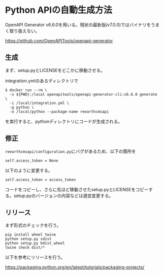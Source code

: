 # Python APIの自動生成方法

OpenAPI Generator v6.6.0を用いる。現状の最新版(v7.0.0)ではバイナリをうまく取り扱えない。

https://github.com/OpenAPITools/openapi-generator

## 生成

まず、setup.pyとLICENSEをどこかに移動させる。

integration.ymlのあるディレクトリで

```
$ docker run --rm \
  -v ${PWD}:/local openapitools/openapi-generator-cli:v6.6.0 generate \
  -i /local/integration.yml \
  -g python \
  -o /local/python --package-name reearthcmsapi
```

を実行すると、pythonディレクトリにコードが生成される。

## 修正

`reearthcmsapi/configuration.py`にバグがあるため、以下の箇所を

```
self.access_token = None
```

以下のように変更する。

```
self.access_token = access_token
```

コードをコピーし、さらに先ほど移動させたsetup.pyとLICENSEをコピーする。setup.pyのバージョンの内容などは適宜変更する。

## リリース

まず形式のチェックを行う。

```
pip install wheel twine
python setup.py sdist
python setup.py bdist_wheel
twine check dist/*
```

以下を参考にリリースを行う。

https://packaging.python.org/en/latest/tutorials/packaging-projects/